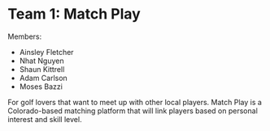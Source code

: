 # Team 1: Match Play

Members:
- Ainsley Fletcher 
- Nhat Nguyen
- Shaun Kittrell
- Adam Carlson
- Moses Bazzi

For golf lovers that want to meet up with other local players. Match Play is a Colorado-based matching platform that will link players based on personal interest and skill level.
